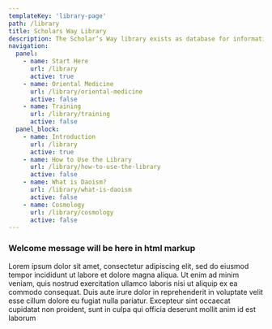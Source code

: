 ```yaml
---
templateKey: 'library-page'
path: /library
title: Scholars Way Library
description: The Scholar’s Way library exists as database for information on our perspective and practice of medicinal, martial, and meditative arts (sciences); rooted in traditional wisdom and made accessible for contemporary students.
navigation: 
  panel:
    - name: Start Here
      url: /library
      active: true
    - name: Oriental Medicine
      url: /library/oriental-medicine
      active: false
    - name: Training
      url: /library/training
      active: false
  panel_block:
    - name: Introduction
      url: /library
      active: true
    - name: How to Use the Library
      url: /library/how-to-use-the-library 
      active: false
    - name: What is Daoism?
      url: /library/what-is-daoism
      active: false
    - name: Cosmology 
      url: /library/cosmology      
      active: false
---
```


### Welcome message will be here in html markup 

Lorem ipsum dolor sit amet, consectetur adipiscing elit, sed do eiusmod tempor incididunt ut labore et dolore magna aliqua. Ut enim ad minim veniam, quis nostrud exercitation ullamco laboris nisi ut aliquip ex ea commodo consequat. Duis aute irure dolor in reprehenderit in voluptate velit esse cillum dolore eu fugiat nulla pariatur. Excepteur sint occaecat cupidatat non proident, sunt in culpa qui officia deserunt mollit anim id est laborum